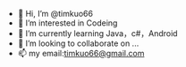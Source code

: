 - 👋 Hi, I’m @timkuo66
- 👀 I’m interested in Codeing
- 🌱 I’m currently learning Java，c#，Android
- 💞️ I’m looking to collaborate on ...
- 📫 my email:timkuo66@gmail.com

<!---
timkuo66/timkuo66 is a ✨ special ✨ repository because its `README.md` (this file) appears on your GitHub profile.
You can click the Preview link to take a look at your changes.
--->
